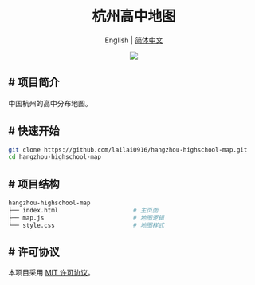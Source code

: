 <div align="center">
  <h1>杭州高中地图</h1>
  <p>English | <a href="README.zh-Hans.md">简体中文</a></p>
  <img src="image/map.png" />
</div>

## # 项目简介

中国杭州的高中分布地图。

## # 快速开始

```bash
git clone https://github.com/lailai0916/hangzhou-highschool-map.git
cd hangzhou-highschool-map
```

## # 项目结构

```bash
hangzhou-highschool-map
├── index.html                     # 主页面
├── map.js                         # 地图逻辑
└── style.css                      # 地图样式
```

## # 许可协议

本项目采用 [MIT 许可协议](LICENSE)。
